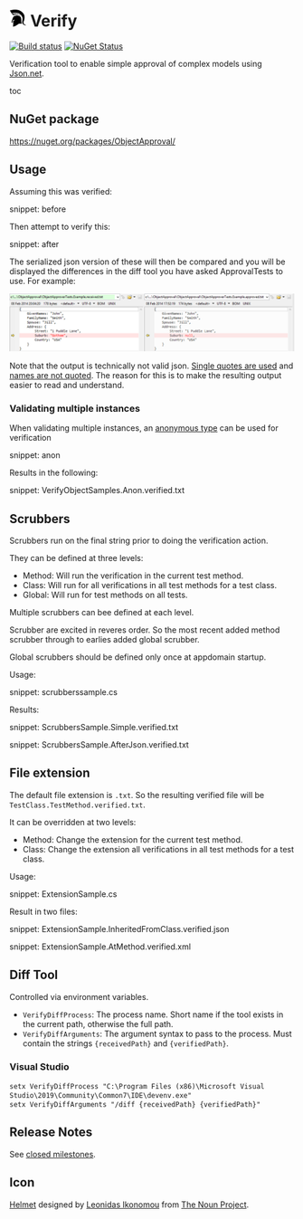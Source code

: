 # <img src="/src/icon.png" height="30px"> Verify

[![Build status](https://ci.appveyor.com/api/projects/status/dpqylic0be7s9vnm/branch/master?svg=true)](https://ci.appveyor.com/project/SimonCropp/Verify)
[![NuGet Status](https://img.shields.io/nuget/v/Verify.svg?cacheSeconds=86400)](https://www.nuget.org/packages/Verify/)

Verification tool to enable simple approval of complex models using [Json.net](https://www.newtonsoft.com/json).

toc

## NuGet package

https://nuget.org/packages/ObjectApproval/


## Usage

Assuming this was verified:

snippet: before

Then attempt to verify this:

snippet: after

The serialized json version of these will then be compared and you will be displayed the differences in the diff tool you have asked ApprovalTests to use. For example:

![SampleDiff](/src/SampleDiff.png)

Note that the output is technically not valid json. [Single quotes are used](#single-quotes-used) and [names are not quoted](#quotename-is-false). The reason for this is to make the resulting output easier to read and understand.


### Validating multiple instances

When validating multiple instances, an [anonymous type](https://docs.microsoft.com/en-us/dotnet/csharp/programming-guide/classes-and-structs/anonymous-types) can be used for verification

snippet: anon

Results in the following:

snippet: VerifyObjectSamples.Anon.verified.txt


## Scrubbers

Scrubbers run on the final string prior to doing the verification action.

They can be defined at three levels:

 * Method: Will run the verification in the current test method.
 * Class: Will run for all verifications in all test methods for a test class.
 * Global: Will run for test methods on all tests.

Multiple scrubbers can bee defined at each level.

Scrubber are excited in reveres order. So the most recent added method scrubber through to earlies added global scrubber.

Global scrubbers should be defined only once at appdomain startup.

Usage:

snippet: scrubberssample.cs

Results:

snippet: ScrubbersSample.Simple.verified.txt

snippet: ScrubbersSample.AfterJson.verified.txt


## File extension

The default file extension is `.txt`. So the resulting verified file will be `TestClass.TestMethod.verified.txt`.

It can be overridden at two levels:

 * Method: Change the extension for the current test method.
 * Class: Change the extension all verifications in all test methods for a test class.

Usage:

snippet: ExtensionSample.cs

Result in two files:

snippet: ExtensionSample.InheritedFromClass.verified.json

snippet: ExtensionSample.AtMethod.verified.xml


## Diff Tool

Controlled via environment variables.

 * `VerifyDiffProcess`: The process name. Short name if the tool exists in the current path, otherwise the full path.
 * `VerifyDiffArguments`: The argument syntax to pass to the process. Must contain the strings `{receivedPath}` and `{verifiedPath}`.


### Visual Studio

```
setx VerifyDiffProcess "C:\Program Files (x86)\Microsoft Visual Studio\2019\Community\Common7\IDE\devenv.exe"
setx VerifyDiffArguments "/diff {receivedPath} {verifiedPath}"
```


## Release Notes

See [closed milestones](../../milestones?state=closed).



## Icon

[Helmet](https://thenounproject.com/term/helmet/9554/) designed by [Leonidas Ikonomou](https://thenounproject.com/alterego) from [The Noun Project](https://thenounproject.com).